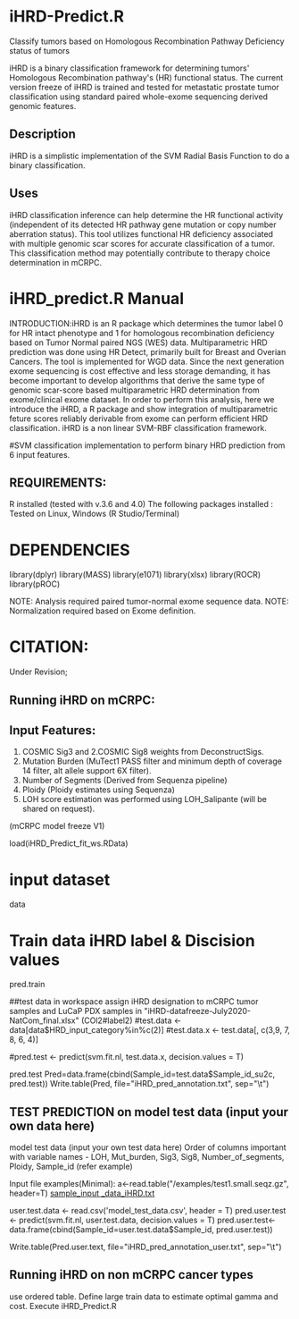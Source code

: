 # iHRD-Predict.R
Classify tumors based on Homologous Recombination Pathway Deficiency status of tumors

iHRD is a binary classification framework for determining tumors' Homologous Recombination pathway's (HR) functional status. The current version freeze of iHRD is trained and tested for metastatic prostate tumor classification using standard paired whole-exome sequencing derived genomic features. 

## Description
iHRD is a simplistic implementation of the SVM Radial Basis Function to do a binary classification.

## Uses

iHRD classification inference can help determine the HR functional activity (independent of its detected HR pathway gene mutation or copy number aberration status). This tool utilizes functional HR deficiency associated with multiple genomic scar scores for accurate classification of a tumor. This classification method may potentially contribute to therapy choice determination in mCRPC.




# iHRD_predict.R Manual

INTRODUCTION:iHRD is an R package which determines the tumor label 0 for HR intact phenotype and 1 for homologous recombination deficiency based on Tumor Normal paired NGS (WES) data.
Multiparametric HRD prediction was done using HR Detect, primarily built for Breast and Overian Cancers. The tool is implemented for WGD data. Since the next generation exome sequencing is cost effective and less storage demanding, it has become important to develop algorithms that derive the same type of genomic scar-score based multiparametric HRD determination from exome/clinical exome dataset. In order to perform this analysis, here we introduce the iHRD, a R package and show integration of multiparametric feture scores reliably derivable from exome can perform efficient HRD classification. iHRD is a non linear SVM-RBF classification framework.

#SVM classification implementation to perform binary HRD prediction from 6 input features.

## REQUIREMENTS:
R installed (tested with v.3.6 and 4.0)
The following packages installed :
Tested on Linux, Windows (R Studio/Terminal)

# DEPENDENCIES
library(dplyr)
library(MASS)
library(e1071)
library(xlsx)
library(ROCR)
library(pROC)

NOTE: Analysis required paired tumor-normal exome sequence data.
NOTE: Normalization required based on Exome definition.

# CITATION:
Under Revision;

## Running iHRD on mCRPC: 

## Input Features: 
1. COSMIC Sig3 and 2.COSMIC Sig8 weights from DeconstructSigs.
3. Mutation Burden (MuTect1 PASS filter and minimum depth of coverage 14 filter, alt allele support 6X filter).
4. Number of Segments (Derived from Sequenza pipeline)
5. Ploidy (Ploidy estimates using Sequenza)
6. LOH score estimation was performed using LOH_Salipante (will be shared on request).

(mCRPC model freeze V1)

load(iHRD_Predict_fit_ws.RData)

# input dataset
data

# Train data iHRD label & Discision values
pred.train

##test data in workspace assign iHRD designation to mCRPC tumor samples and LuCaP PDX samples in "iHRD-datafreeze-July2020-NatCom_final.xlsx" (COl2#label2)
#test.data <- data[data$HRD_input_category%in%c(2)]
#test.data.x <- test.data[, c(3,9, 7, 8, 6, 4)]

#pred.test <- predict(svm.fit.nl, test.data.x, decision.values =  T)

pred.test
Pred=data.frame(cbind(Sample_id=test.data$Sample_id_su2c, pred.test))
Write.table(Pred, file="iHRD_pred_annotation.txt", sep="\t")


## TEST PREDICTION on model test data (input your own data here)
model test data (input your own test data here)
Order of columns important with variable names - LOH, Mut_burden, Sig3, Sig8, Number_of_segments, Ploidy, Sample_id (refer example)

Input file examples(Minimal):
a<-read.table("/examples/test1.small.seqz.gz", header=T)
[sample_input _data_iHRD.txt](https://github.com/ndesar/iHRD_predict/files/6288197/sample_input._data_iHRD.txt)

user.test.data <- read.csv('model_test_data.csv', header = T)
pred.user.test <- predict(svm.fit.nl, user.test.data, decision.values =  T)
pred.user.test<-data.frame(cbind(Sample_id=user.test.data$Sample_id, pred.user.test))

Write.table(Pred.user.text, file="iHRD_pred_annotation_user.txt", sep="\t")


## Running iHRD on non mCRPC cancer types
use ordered table. Define large train data to estimate optimal gamma and cost. Execute iHRD_Predict.R 
